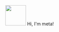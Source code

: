 <div><img width="64px" height="64px" src="https://github.com/hosaka-corp/hosaka-corp/raw/master/zoe.png">
Hi, I'm meta!</div>
